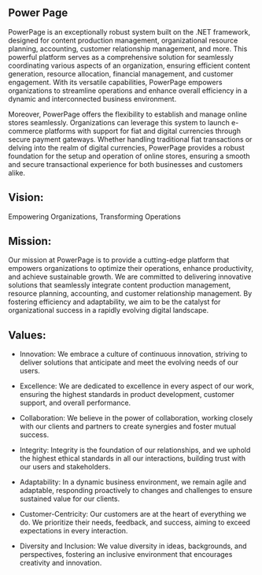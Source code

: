 ## Power Page

PowerPage is an exceptionally robust system built on the .NET framework, designed for content production management, organizational resource planning, accounting, customer relationship management, and more. This powerful platform serves as a comprehensive solution for seamlessly coordinating various aspects of an organization, ensuring efficient content generation, resource allocation, financial management, and customer engagement. With its versatile capabilities, PowerPage empowers organizations to streamline operations and enhance overall efficiency in a dynamic and interconnected business environment.

Moreover, PowerPage offers the flexibility to establish and manage online stores seamlessly. Organizations can leverage this system to launch e-commerce platforms with support for fiat and digital currencies through secure payment gateways. Whether handling traditional fiat transactions or delving into the realm of digital currencies, PowerPage provides a robust foundation for the setup and operation of online stores, ensuring a smooth and secure transactional experience for both businesses and customers alike.

## Vision:
Empowering Organizations, Transforming Operations

## Mission:
Our mission at PowerPage is to provide a cutting-edge platform that empowers organizations to optimize their operations, enhance productivity, and achieve sustainable growth. We are committed to delivering innovative solutions that seamlessly integrate content production management, resource planning, accounting, and customer relationship management. By fostering efficiency and adaptability, we aim to be the catalyst for organizational success in a rapidly evolving digital landscape.

## Values:

- Innovation: We embrace a culture of continuous innovation, striving to deliver solutions that anticipate and meet the evolving needs of our users.

- Excellence: We are dedicated to excellence in every aspect of our work, ensuring the highest standards in product development, customer support, and overall performance.

- Collaboration: We believe in the power of collaboration, working closely with our clients and partners to create synergies and foster mutual success.

- Integrity: Integrity is the foundation of our relationships, and we uphold the highest ethical standards in all our interactions, building trust with our users and stakeholders.

- Adaptability: In a dynamic business environment, we remain agile and adaptable, responding proactively to changes and challenges to ensure sustained value for our clients.

- Customer-Centricity: Our customers are at the heart of everything we do. We prioritize their needs, feedback, and success, aiming to exceed expectations in every interaction.

- Diversity and Inclusion: We value diversity in ideas, backgrounds, and perspectives, fostering an inclusive environment that encourages creativity and innovation.
